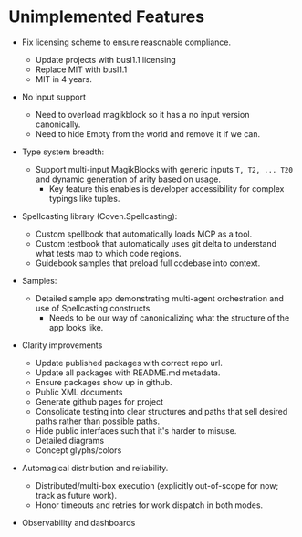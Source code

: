 # Unimplemented Features
- Fix licensing scheme to ensure reasonable compliance.
  - Update projects with busl1.1 licensing
  - Replace MIT with busl1.1
  - MIT in 4 years.

- No input support
  - Need to overload magikblock so it has a no input version canonically.
  - Need to hide Empty from the world and remove it if we can.

- Type system breadth:
  - Support multi-input MagikBlocks with generic inputs `T, T2, ... T20` and dynamic generation of arity based on usage.
    - Key feature this enables is developer accessibility for complex typings like tuples.

- Spellcasting library (Coven.Spellcasting):
  - Custom spellbook that automatically loads MCP as a tool.
  - Custom testbook that automatically uses git delta to understand what tests map to which code regions.
  - Guidebook samples that preload full codebase into context.

- Samples:
  - Detailed sample app demonstrating multi-agent orchestration and use of Spellcasting constructs.
    - Needs to be our way of canonicalizing what the structure of the app looks like.

- Clarity improvements
  - Update published packages with correct repo url.
  - Update all packages with README.md metadata.
  - Ensure packages show up in github.
  - Public XML documents
  - Generate github pages for project
  - Consolidate testing into clear structures and paths that sell desired paths rather than possible paths.
  - Hide public interfaces such that it's harder to misuse.
  - Detailed diagrams
  - Concept glyphs/colors

- Automagical distribution and reliability.
  - Distributed/multi-box execution (explicitly out-of-scope for now; track as future work).
  - Honor timeouts and retries for work dispatch in both modes.

- Observability and dashboards